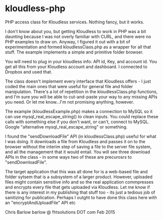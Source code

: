 # kloudless-php
PHP access class for Kloudless services. Nothing fancy, but it works.

I don't know about you, but getting Kloudless to work in PHP was a bit daunting because I was not overly familiar with
CURL, and there were no PHP examples to draw on. Anyway, I figured it out with a bit of experimentation and formed 
kloudlessClass.php as a wrapper for all that stuff. The example implements a simple and primitive folder browser.

You will need to plug in your kloudless info: API id, Key, and account id. You get all this from your Kloudless account
and dashboard. I connected to Dropbox and used that.

The class doesn't implement every interface that Kloudless offers - I just coded the main ones that were useful for general file and folder manipulation. There's a lot of repetition in the kloudlessClass.php functions, and I'm sure you will be able to cut-and-paste your way to any missing APIs you need. Or let me know...I'm not promising anything, however.

The example (kloudlessExample.php) makes a connection to MySQL so it can use mysql_real_escape_string() to clean inputs. You could replace these calls with something else if you don't want, or can't, connect to MySQL. Google "alternative mysql_real_escape_string" or something.

I found the "sendDownloadFile" API (in kloudlessClass.php) useful for what I was doing. It downloads a file from Kloudless and passes it on to the browser without the interim step of saving a file to the server file system, and all the management that it would entail. You will see three download APIs in the class - in some ways two of these are precurosrs to "sendDownloadFile".

The target application that this was all done for is a web-based file and folder sytsem that is a subsystem of a larger product. However, uploaded files might contain sensitive info and so the real application commpresses and encrypts every file that gets uploaded via Kloudless. Let me know if there is any interest in my publishing that stuff too - its just a tedious job of sanitizing for publication. Perhaps I outght to have done this class here with an "encryptAndUploadFile" API etc

Chris Barlow
barlow @ fhtsolutions DOT com
Feb 2015


